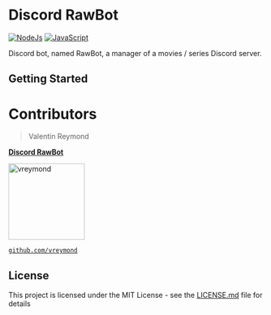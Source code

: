 # Discord RawBot

[![NodeJs](https://img.shields.io/badge/code-NodeJs-brightgreen.svg)](https://nodejs.org/en/)
[![JavaScript](https://img.shields.io/badge/code-JavaScript-blue.svg)]()


Discord bot, named RawBot, a manager of a movies / series Discord server.



## Getting Started



# Contributors

> Valentin Reymond

<a href="https://github.com/vreymond/Discord-RawBot" target="_blank">**Discord RawBot**</a> 

[<img alt="vreymond" src="https://avatars2.githubusercontent.com/u/25683049?s=460&v=4" width="150">](https://github.com/vreymond) 

<a href="https://github.com/vreymond" target="_blank">`github.com/vreymond`</a>


## License

This project is licensed under the MIT License - see the [LICENSE.md](LICENSE.md) file for details


